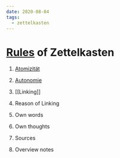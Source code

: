 ```yaml
---
date: 2020-08-04
tags:
  - zettelkasten
---
```


# [Rules](https://medium.com/@davidbclear/zettelkasten-wie-ein-deutscher-gelehrter-so-unglaublich-produktiv-war-b3d29385f103) of Zettelkasten

1. [Atomizität](https://zettelkasten.de/posts/create-zettel-from-reading-notes/)

1. [Autonomie](https://omxi.se/2015-06-21-living-with-a-zettelkasten.html)

1. [[Linking]]

1. Reason of Linking

1. Own words

1. Own thoughts

1. Sources

1. Overview notes
